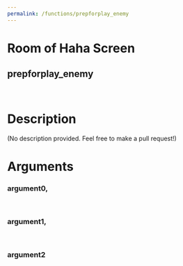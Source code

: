 ```yaml
---
permalink: /functions/prepforplay_enemy
---
```

# Room of Haha Screen  
## prepforplay_enemy  
&nbsp;  
# Description  
(No description provided. Feel free to make a pull request!) 
&nbsp;  
# Arguments
### argument0, 

&nbsp;  
### argument1, 

&nbsp;  
### argument2

&nbsp;  


